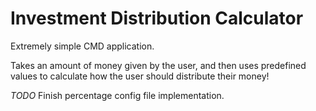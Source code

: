 # Investment Distribution Calculator

Extremely simple CMD application.

Takes an amount of money given by the user, and then uses predefined values to calculate how the user should distribute their money!

*TODO*
Finish percentage config file implementation. 
